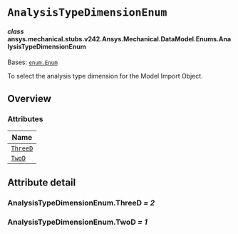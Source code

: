 # `AnalysisTypeDimensionEnum`

<a id="ansys.mechanical.stubs.v242.Ansys.Mechanical.DataModel.Enums.AnalysisTypeDimensionEnum"></a>

#### *class* ansys.mechanical.stubs.v242.Ansys.Mechanical.DataModel.Enums.AnalysisTypeDimensionEnum

Bases: [`enum.Enum`](https://docs.python.org/3/library/enum.html#enum.Enum)

To select the analysis type dimension for the Model Import Object.

<!-- !! processed by numpydoc !! -->

<a id="overview"></a>

## Overview

### Attributes

| Name |
| ---------------------------------------------------------------------------------------------------------------------------------- |
| [`ThreeD`](#AnalysisTypeDimensionEnum.ThreeD) |
| [`TwoD`](#AnalysisTypeDimensionEnum.TwoD) |

<a id="attribute-detail"></a>

## Attribute detail

<a id="AnalysisTypeDimensionEnum.ThreeD"></a>

### AnalysisTypeDimensionEnum.ThreeD *= 2*

<a id="AnalysisTypeDimensionEnum.TwoD"></a>

### AnalysisTypeDimensionEnum.TwoD *= 1*



